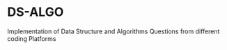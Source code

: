 # DS-ALGO
Implementation of Data Structure and Algorithms Questions from different coding  Platforms
